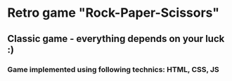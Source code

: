 # Retro game "Rock-Paper-Scissors"

## Classic game - everything depends on your luck :)

### Game implemented using following technics: HTML, CSS, JS
